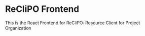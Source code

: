 # ReCliPO Frontend

This is the React Frontend  for ReCliPO: Resource Client for Project Organization